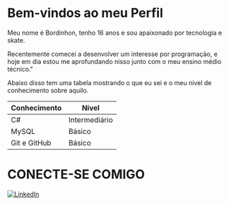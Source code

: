 # Bem-vindos ao meu Perfil

Meu nome é Bordinhon, tenho 16 anos e sou apaixonado por tecnologia e skate.

Recentemente comecei a desenvolver um interesse por programação, e hoje em dia estou me aprofundando nisso junto com o meu ensino médio técnico."

Abaixo disso tem uma tabela mostrando o  que eu sei e o meu nivel de conhecimento sobre aquilo.

| Conhecimento    | Nivel |
|---------|-------|
| C#    | Intermediário    |
| MySQL   | Básico    |
| Git e GitHub  | Básico    |

#
# CONECTE-SE COMIGO
[![LinkedIn](https://img.shields.io/badge/-LinkedIn-FFF?style=for-the-badge&logo=linkedin&logoColor=30A3DC)](https://www.linkedin.com/in/eduardo-bordinhon-068211294/)